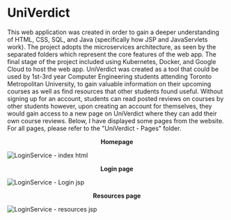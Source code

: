 # UniVerdict
This web application was created in order to gain a deeper understanding of HTML, CSS, SQL, and Java (specifically how JSP and JavaServlets work). The project adopts the microservices architecture, as seen by the separated folders which represent the core features of the web app. The final stage of the project included using Kubernetes, Docker, and Google Cloud to host the web app. UniVerdict was created as a tool that could be used by 1st-3rd year Computer Engineering students attending Toronto Metropolitan University, to gain valuable information on their upcoming courses as well as find resources that other students found useful. Without signing up for an account, students can read posted reviews on courses by other students however, upon creating an account for themselves, they would gain access to a new page on UniVerdict where they can add their own course reviews. Below, I have displayed some pages from the website. For all pages, please refer to the "UniVerdict - Pages" folder.

<p align="center"> <b>Homepage</b> </p>

![LoginService - index html](https://github.com/user-attachments/assets/4aa517ac-1ee6-4616-b34e-1a6a200bca21)

<p align="center"> <b>Login page</b> </p>

![LoginService - Login jsp](https://github.com/user-attachments/assets/ab431e8d-4546-4730-b260-aaaab20cd742)

<p align="center"> <b>Resources page</b> </p>

![LoginService - resources jsp](https://github.com/user-attachments/assets/b442d620-254e-41d9-8de6-557ec4644142)
